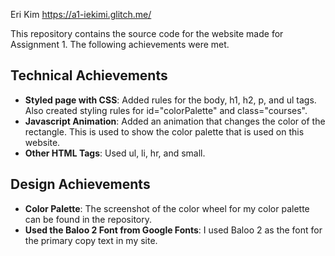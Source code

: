 Eri Kim 
https://a1-iekimi.glitch.me/

This repository contains the source code for the website made for Assignment 1. The following achievements were met.

## Technical Achievements
- **Styled page with CSS**: Added rules for the body, h1, h2, p, and ul tags. Also created styling rules for id="colorPalette" and class="courses".
- **Javascript Animation**: Added an animation that changes the color of the rectangle. This is used to show the color palette that is used on this website.
- **Other HTML Tags**: Used ul, li, hr, and small.
        

## Design Achievements
- **Color Palette**: The screenshot of the color wheel for my color palette can be found in the repository.
- **Used the Baloo 2 Font from Google Fonts**: I used Baloo 2 as the font for the primary copy text in my site.
